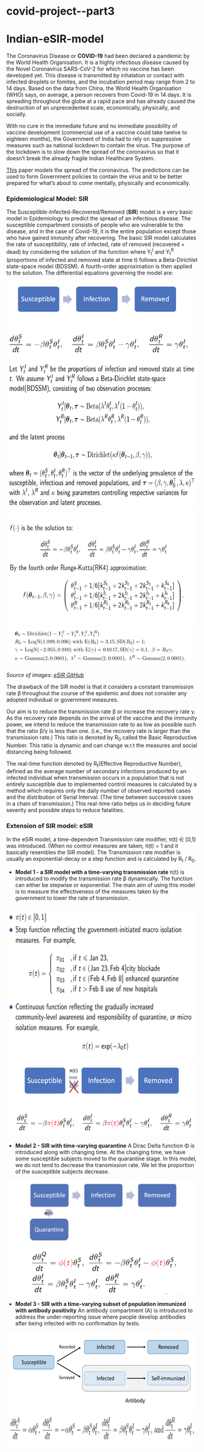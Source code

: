 # covid-project--part3

# Indian-eSIR-model

The Coronavirus Disease or __COVID-19__ had been declared a pandemic by the World Health Organisation. It is a highly infectious disease caused by the Novel Coronavirus SARS-CoV-2 for which no vaccine has been developed yet. This disease is transmitted by inhalation or contact with infected droplets or fomites, and the incubation period may range from 2 to 14 days. Based on the data from China, the World Health Organisation (WHO) says, on average, a person recovers from Covid-19 in 14 days. It is spreading throughout the globe at a rapid pace and has already caused the destruction of an unprecedented scale, economically, physically, and socially. 
 
With no cure in the immediate future and no immediate possibility of vaccine development (commercial use of a vaccine could take twelve to eighteen months), the Government of India had to rely on suppressive measures such as national lockdown to contain the virus. The purpose of the lockdown is to slow down the spread of the coronavirus so that it doesn’t break the already fragile Indian Healthcare System.
 
[This](https://iimv.ac.in/research/covid-19-research) paper models the spread of the coronavirus. The predictions can be used to form Government policies to contain the virus and to be better prepared for what’s about to come mentally, physically and economically.
 
 ### Epidemiological Model: SIR
 
The Susceptible-Infected-Recovered/Removed (__SIR__) model is a very basic model in Epidemiology to predict the spread of an infectious disease. The susceptible compartment consists of people who are vulnerable to the disease, and in the case of Covid-19, it is the entire population except those who have gained immunity after recovering. The basic SIR model calculates the rate of susceptibility, rate of infected, rate of removed (recovered + dead) by considering the solution of the function where Y<sub>t</sub><sup>I</sup> and Y<sub>t</sub><sup>R</sup> (proportions of infected and removed state at time t) follows a Beta-Dirichlet state-space model (BDSSM). A fourth-order approximation is then applied to the solution. The differential equations governing the model are:

<img src="https://github.com/Nitin1901/Indian-eSIR-model/blob/master/Assets/SIR_model.png" height=200>
<img src="https://github.com/Nitin1901/Indian-eSIR-model/blob/master/Assets/SIR_eq_1.png" height=400>
<img src="https://github.com/Nitin1901/Indian-eSIR-model/blob/master/Assets/SIR_model_soln.png" height=300>
<img src="https://github.com/Nitin1901/Indian-eSIR-model/blob/master/Assets/priors.png" height=100>

*Source of images: [eSIR GitHub](https://github.com/lilywang1988/eSIR)*

The drawback of the SIR model is that it considers a constant transmission rate β throughout the course of the epidemic and does not consider any adopted individual or government measures.

Our aim is to reduce the transmission rate β or increase the recovery rate γ. As the recovery rate depends on the arrival of the vaccine and the immunity power, we intend to reduce the transmission rate to as low as possible such that the ratio β/γ is less than one. (i.e., the recovery rate is larger than the transmission rate.) This ratio is denoted by R<sub>0</sub> called the Basic Reproductive Number. This ratio is dynamic and can change w.r.t the measures and social distancing being followed. 

The real-time function denoted by R<sub>t</sub>(Effective Reproductive Number), defined as the average number of secondary infections produced by an infected individual when transmission occurs in a population that is not entirely susceptible due to implemented control measures is calculated by a method which requires only the daily number of observed reported cases and the distribution of Serial Interval. (The time between successive cases in a chain of transmission.) This real-time ratio helps us in deciding future severity and possible steps to reduce fatalities.

### Extension of SIR model: eSIR

In the eSIR model, a time-dependent Transmission rate modifier, π(t) ∈ [0,1] was introduced. (When no control measures are taken, π(t) = 1 and it basically resembles the SIR model). The Transmission rate modifier is usually an exponential-decay or a step function and is calculated by R<sub>t</sub> / R<sub>0</sub>. 

* __Model 1 - a SIR model with a time-varying transmission rate__
π(t) is introduced to modify the transmission rate β dynamically. The function can either be stepwise or exponential. The main aim of using this model is to measure the effectiveness of the measures taken by the government to lower the rate of transmission.

<img src="https://github.com/Nitin1901/Indian-eSIR-model/blob/master/Assets/model1.png" height=400>
<img src="https://github.com/Nitin1901/Indian-eSIR-model/blob/master/Assets/model1%20(1).png" height=200>

* __Model 2 - SIR with time-varying quarantine__
A Dirac Delta function Φ is introduced along with changing time. At the changing time, we have some susceptible subjects moved to the quarantine stage. In this model, we do not tend to decrease the transmission rate. We let the proportion of the susceptible subjects decrease. 

<img src="https://github.com/Nitin1901/Indian-eSIR-model/blob/master/Assets/model2.png" height=300>

* __Model 3 - SIR with a time-varying subset of population immunized with antibody positivity__
An antibody compartment (A) is introduced to address the under-reporting issue where people develop antibodies after being infected with no confirmation by tests.

<img src="https://github.com/Nitin1901/Indian-eSIR-model/blob/master/Assets/model3.png" height=200>
<img src="https://github.com/Nitin1901/Indian-eSIR-model/blob/master/Assets/model3(1).png" height=100>
